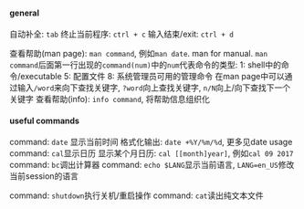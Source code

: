 #### general
自动补全: `tab`
终止当前程序: `ctrl + c`
输入结束/exit: `ctrl + d`

查看帮助(man page): `man command`, 例如`man date`. man for manual.
	`man command`后面第一行出现的`command(num)`中的`num`代表命令的类型:
		1: shell中的命令/executable
		5: 配置文件
		8: 系统管理员可用的管理命令
	在man page中可以通过输入`/word`来向下查找关键字, `?word`向上查找关键字, `n/N`向上/向下查找下一个关键字
查看帮助(info): `info command`, 将帮助信息组织化

#### useful commands
command: `date` 显示当前时间
	格式化输出: `date +%Y/%m/%d`, 更多见date usage
command: `cal`显示日历
	显示某个月日历: `cal [[month]year]`, 例如`cal 09 2017`
command: `bc`调出计算器
command: `echo $LANG`显示当前语言, `LANG=en_US`修改当前session的语言

command: `shutdown`执行关机/重启操作
command: `cat`读出纯文本文件